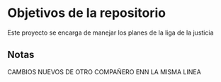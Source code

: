 # Objetivos de la repositorio

Este proyecto se encarga de manejar los planes de la liga de la justicia


## Notas

CAMBIOS NUEVOS DE OTRO COMPAÑERO ENN LA MISMA LINEA
